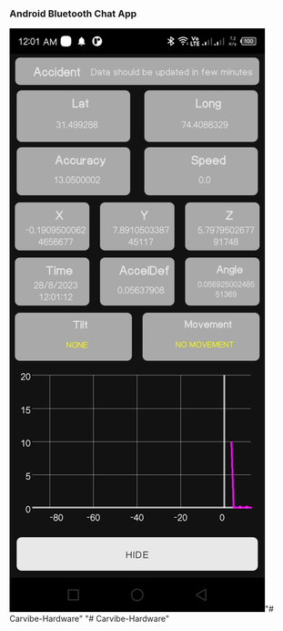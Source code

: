### Android Bluetooth Chat App

![sample-image](/Image.jpg)"# Carvibe-Hardware" 
"# Carvibe-Hardware" 
